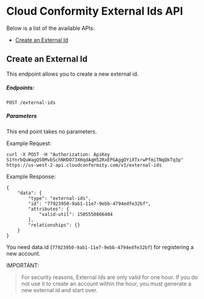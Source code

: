 # Cloud Conformity External Ids API

Below is a list of the available APIs: 

- [Create an External Id](#create-an-external-id)


## Create an External Id

This endpoint allows you to create a new external id.

##### Endpoints: 

`POST /external-ids`

##### Parameters
This end point takes no parameters.

Example Request: 

```
curl -X POST -H "Authorization: ApiKey S1YnrbQuWagQS0MvbSchNHDO73XHqdAqH52RxEPGAggOYiXTxrwPfmiTNqQkTq3p" https://us-west-2-api.cloudconformity.com/v1/external-ids
```
Example Response: 

```
{
    "data": {
        "type": "external-ids",
        "id": "77923950-9ab1-11e7-9ebb-4794edfe32bf",
        "attributes": {
            "valid-util": 1505550866404
        },
        "relationships": {}
    }
}
```
You need data.id (`77923950-9ab1-11e7-9ebb-4794edfe32bf`) for registering a new account.

IMPORTANT:  
> For security reasons, External Ids are only valid for one hour. If you do not use it to create an account within the hour, you must generate a new external id and start over.


